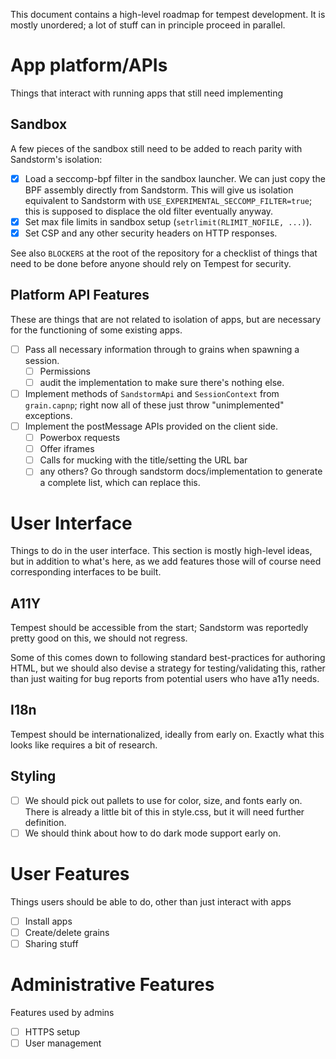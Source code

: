 This document contains a high-level roadmap for tempest development.
It is mostly unordered; a lot of stuff can in principle proceed in
parallel.

# App platform/APIs

Things that interact with running apps that still need implementing

## Sandbox

A few pieces of the sandbox still need to be added to reach parity with
Sandstorm's isolation:

- [x] Load a seccomp-bpf filter in the sandbox launcher. We can just
  copy the BPF assembly directly from Sandstorm. This will give us
  isolation equivalent to Sandstorm with `USE_EXPERIMENTAL_SECCOMP_FILTER=true`;
  this is supposed to displace the old filter eventually anyway.
- [x] Set max file limits in sandbox setup (`setrlimit(RLIMIT_NOFILE, ...)`).
- [x] Set CSP and any other security headers on HTTP responses.

See also `BLOCKERS` at the root of the repository for a checklist of things that
need to  be done before anyone should rely on Tempest for security.

## Platform API Features

These are things that are not related to isolation of apps, but are
necessary for the functioning of some existing apps.

- [ ] Pass all necessary information through to grains when spawning a
  session.
  - [ ] Permissions
  - [ ] audit the implementation to make sure there's nothing else.
- [ ] Implement methods of `SandstormApi` and `SessionContext` from
  `grain.capnp`; right now all of these just throw "unimplemented"
  exceptions.
- [ ] Implement the postMessage APIs provided on the client side.
  - [ ] Powerbox requests
  - [ ] Offer iframes
  - [ ] Calls for mucking with the title/setting the URL bar
  - [ ] any others? Go through sandstorm docs/implementation to generate
    a complete list, which can replace this.

# User Interface

Things to do in the user interface. This section is mostly high-level
ideas, but in addition to what's here, as we add features those will
of course need corresponding interfaces to be built.

## A11Y

Tempest should be accessible from the start; Sandstorm was reportedly
pretty good on this, we should not regress.

Some of this comes down to following standard best-practices for
authoring HTML, but we should also devise a strategy for
testing/validating this, rather than just waiting for bug reports from
potential users who have a11y needs.

## I18n

Tempest should be internationalized, ideally from early on. Exactly what
this looks like requires a bit of research.

## Styling

- [ ] We should pick out pallets to use for color, size, and fonts early
  on. There is already a little bit of this in style.css, but it will
  need further definition.
- [ ] We should think about how to do dark mode support early on.

# User Features

Things users should be able to do, other than just interact with apps

- [ ] Install apps
- [ ] Create/delete grains
- [ ] Sharing stuff

# Administrative Features

Features used by admins

- [ ] HTTPS setup
- [ ] User management
